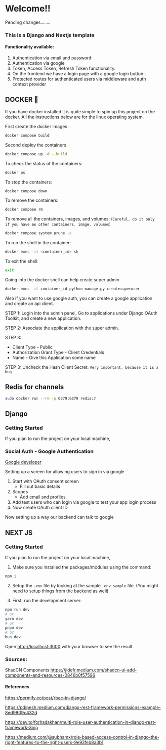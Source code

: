 # Welcome!!

Pending changes........

### This is a Django and Nextjs template

#### Functionality available:

1. Authentication via email and password
2. Authentication via google
3. Token, Access Token, Refresh Token functionality.
4. On the frontend we have a login page with a google login button
5. Protected routes for authenticated users via middleware and auth context provider

## DOCKER 🐳

If you have docker installed it is quite simple to spin up this project on the docker.
All the instructions below are for the linux operating system.

First create the docker images

```sh
docker compose build
```

Second deploy the containers

```sh
docker compose up -d --build
```

To check the status of the containers:

```sh
docker ps
```

To stop the containers:

```sh
docker compose down
```

To remove the containers:

```sh
docker compose rm
```

To remove all the containers, images, and volumes: (`Careful, do it only if you have no other containers, image, volumes`)

```sh
docker compose system prune -a
```

To run the shell in the container:

```sh
docker exec -it <container_id> sh
```

To exit the shell:

```sh
exit
```

Going into the docker shell can help create super admin

```sh
docker exec -it container_id python manage.py createsuperuser
```

Also if you want to use google auth, you can create a google application and create an api client.

STEP 1: Login into the admin panel, Go to applications under Django OAuth Toolkit, and create a new application.

STEP 2: Associate the application with the super admin.

STEP 3:

- Client Type - Public
- Authorization Grant Type - Client Credentials
- Name - Give this Application some name

STEP 3: Uncheck the Hash Client Secret. `Very important, because it is a bug`

###

###

## Redis for channels

```sh
sudo docker run --rm -p 6379:6379 redis:7
```

## Django

### Getting Started

If you plan to run the project on your local machine,

### Social Auth - Google Authentication

[Google developer](https://console.cloud.google.com/apis)

Setting up a screen for allowing users to sign in via google

1. Start with OAuth consent screen
   - Fill out basic details
2. Scopes
   - Add email and profiles
3. Add test users who can login via google to test your app login process
4. Now create OAuth client ID

Now setting up a way our backend can talk to google

###

## NEXT JS

### Getting Started

If you plan to run the project on your local machine,

1. Make sure you installed the packages/modules using the command:

```bash
npm i
```

2. Setup the `.env` file by looking at the sample `.env.sample` file. (You might need to setup
   things from the backend as well)

3. First, run the development server:

```bash
npm run dev
# or
yarn dev
# or
pnpm dev
# or
bun dev
```

Open [http://localhost:3000](http://localhost:3000) with your browser to see the result.

### Sources:

ShadCN Components
https://jidefr.medium.com/shadcn-ui-add-components-and-resources-0846b0f57596

#### References

https://permify.co/post/rbac-in-django/

https://pdipesh.medium.com/django-rest-framework-permissions-example-8ed9809c432d

https://dev.to/forhadakhan/multi-role-user-authentication-in-django-rest-framework-3nip

https://medium.com/@subhamx/role-based-access-control-in-django-the-right-features-to-the-right-users-9e93feb8a3b1
